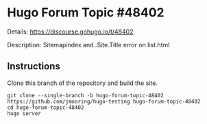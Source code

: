 # Hugo Forum Topic #48402

Details: <https://discourse.gohugo.io/t/48402>

Description: Sitemapindex and .Site.Title error on list.html

## Instructions

Clone this branch of the repository and build the site.

```text
git clone --single-branch -b hugo-forum-topic-48402 https://github.com/jmooring/hugo-testing hugo-forum-topic-48402
cd hugo-forum-topic-48402
hugo server
```
